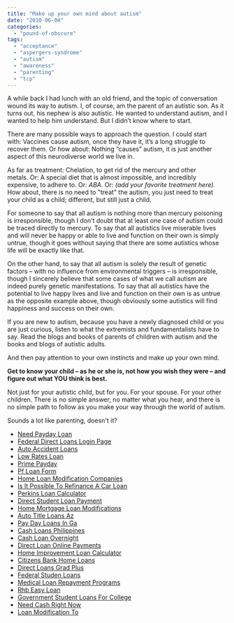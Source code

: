 ```yaml
---
title: "Make up your own mind about autism"
date: "2010-06-04"
categories: 
  - "pound-of-obscure"
tags: 
  - "acceptance"
  - "aspergers-syndrome"
  - "autism"
  - "awareness"
  - "parenting"
  - "tcp"
---
```


A while back I had lunch with an old friend, and the topic of conversation wound its way to autism. I, of course, am the parent of an autistic son. As it turns out, his nephew is also autistic. He wanted to understand autism, and I wanted to help him understand. But I didn’t know where to start.

There are many possible ways to approach the question. I could start with: Vaccines cause autism, once they have it, it’s a long struggle to recover them. Or how about: Nothing “causes” autism, it is just another aspect of this neurodiverse world we live in.

As far as treatment: Chelation, to get rid of the mercury and other metals. Or: A special diet that is almost impossible, and incredibly expensive, to adhere to. Or: _ABA_. Or: _(add your favorite treatment here)._ How about, there is no need to "treat" the autism, you just need to treat your child as a child; different, but still just a child.

For someone to say that all autism is nothing more than mercury poisoning is irresponsible, though I don’t doubt that at least one case of autism could be traced directly to mercury. To say that all autistics live miserable lives and will never be happy or able to live and function on their own is simply untrue, though it goes without saying that there are some autistics whose life will be exactly like that.

On the other hand, to say that all autism is solely the result of genetic factors – with no influence from environmental triggers – is irresponsible, though I sincerely believe that some cases of what we call autism are indeed purely genetic manifestations. To say that all autistics have the potential to live happy lives and live and function on their own is as untrue as the opposite example above, though obviously some autistics will find happiness and success on their own.

If you are new to autism, because you have a newly diagnosed child or you are just curious, listen to what the extremists and fundamentalists have to say. Read the blogs and books of parents of children with autism and the books and blogs of autistic adults.

And then pay attention to your own instincts and make up your own mind.

**Get to know your child – as he or she is, not how you wish they were – and figure out what YOU think is best.**

Not just for your autistic child, but for you. For your spouse. For your other children. There is no simple answer, no matter what you hear, and there is no simple path to follow as you make your way through the world of autism.

Sounds a lot like parenting, doesn't it?

- [Need Payday Loan](http://www.amarysia.gr/?Need-Payday-Loan)
- [Federal Direct Loans Login Page](http://www.mariebo.org/?Federal-Direct-Loans-Login-Page)
- [Auto Accident Loans](http://www.consejocafe.org/?Auto-Accident-Loans)
- [Low Rates Loan](http://gbbkolejka.pl/?Low-Rates-Loan)
- [Prime Payday](http://www.franklinny.org/?Prime-Payday)
- [Pf Loan Form](http://usasportgroup.com/?Pf-Loan-Form)
- [Home Loan Modification Companies](http://www.amarysia.gr/?Home-Loan-Modification-Companies)
- [Is It Possible To Refinance A Car Loan](http://www.franklinny.org/?Is-It-Possible-To-Refinance-A-Car-Loan)
- [Perkins Loan Calculator](http://www.amarysia.gr/?Perkins-Loan-Calculator)
- [Direct Student Loan Payment](http://usasportgroup.com/?Direct-Student-Loan-Payment)
- [Home Mortgage Loan Modifications](http://usasportgroup.com/?Home-Mortgage-Loan-Modifications)
- [Auto Title Loans Az](http://www.consejocafe.org/?Auto-Title-Loans-Az)
- [Pay Day Loans In Ga](http://www.amarysia.gr/?Pay-Day-Loans-In-Ga)
- [Cash Loans Philippines](http://www.franklinny.org/?Cash-Loans-Philippines)
- [Cash Loan Overnight](http://www.consejocafe.org/?Cash-Loan-Overnight)
- [Direct Loan Online Payments](http://www.amarysia.gr/?Direct-Loan-Online-Payments)
- [Home Improvement Loan Calculator](http://www.consejocafe.org/?Home-Improvement-Loan-Calculator)
- [Citizens Bank Home Loans](http://www.amarysia.gr/?Citizens-Bank-Home-Loans)
- [Direct Loans Grad Plus](http://www.amarysia.gr/?Direct-Loans-Grad-Plus)
- [Federal Studen Loans](http://www.consejocafe.org/?Federal-Studen-Loans)
- [Medical Loan Repayment Programs](http://www.amarysia.gr/?Medical-Loan-Repayment-Programs)
- [Rhb Easy Loan](http://www.amarysia.gr/?Rhb-Easy-Loan)
- [Government Student Loans For College](http://usasportgroup.com/?Government-Student-Loans-For-College)
- [Need Cash Right Now](http://usasportgroup.com/?Need-Cash-Right-Now)
- [Loan Modification To](http://gbbkolejka.pl/?Loan-Modification-To)
